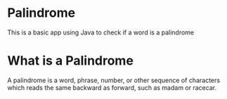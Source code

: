 # Palindrome

This is a basic app using Java to check if a word is a palindrome

# What is a Palindrome

A palindrome is a word, phrase, number, or other sequence of characters which reads the same backward as forward, 
such as madam or racecar.
